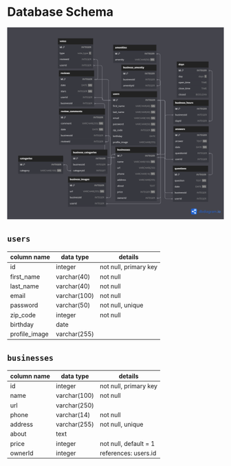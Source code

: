 # **Database Schema**

![Welp Database](images/welp_database.png)

## `users`

| column name   | data type    | details               |
|---------------|--------------|-----------------------|
| id            | integer      | not null, primary key |
| first_name    | varchar(40)  | not null              |
| last_name     | varchar(40)  | not null              |
| email         | varchar(100) | not null              |
| password      | varchar(50)  | not null, unique      |
| zip_code      | integer      | not null              |
| birthday      | date         |                       |
| profile_image | varchar(255) |                       |

## `businesses`

| column name | data type    | details               |
|-------------|--------------|-----------------------|
| id          | integer      | not null, primary key |
| name        | varchar(100) | not null              |
| url         | varchar(250) |                       |
| phone       | varchar(14)  | not null              |
| address     | varchar(255) | not null, unique      |
| about       | text         |                       |
| price       | integer      | not null, default = 1 |
| ownerId     | integer      | references: users.id  |
